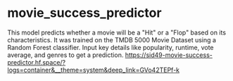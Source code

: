 # movie_success_predictor
This model predicts whether a movie will be a "Hit" or a "Flop" based on its characteristics. It was trained on the TMDB 5000 Movie Dataset using a Random Forest classifier. Input key details like popularity, runtime, vote average, and genres to get a prediction.
https://sid49-movie-success-predictor.hf.space/?logs=container&__theme=system&deep_link=GVo42TEPf-k
